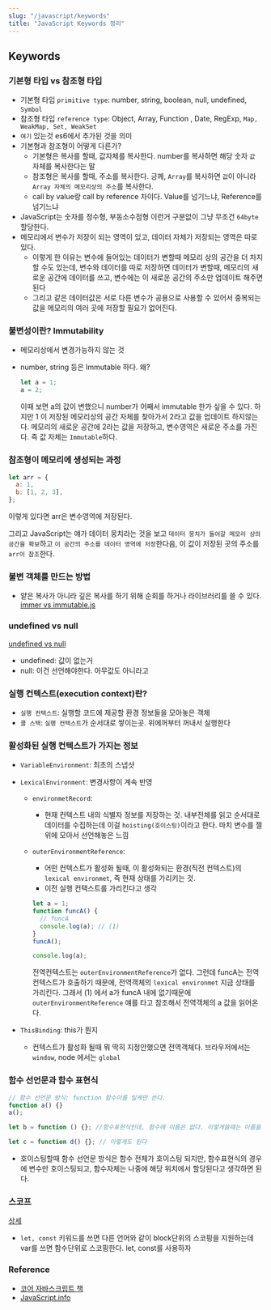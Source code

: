 ```yaml
---
slug: "/javascript/keywords"
title: "JavaScript Keywords 정리"
---
```


## Keywords

### 기본형 타입 vs 참조형 타입

- 기본형 타입 `primitive type`: number, string, boolean, null, undefined, `Symbol`
- 참조형 타입 `reference type`: Object, Array, Function , Date, RegExp, `Map, WeakMap, Set, WeakSet`
- `여기` 있는것 es6에서 추가된 것을 의미
- 기본형과 참조형이 어떻게 다른가?
  - 기본형은 복사를 할때, 값자체를 복사한다. number를 복사하면 해당 숫자 `값` 자체를 복사한다는 말
  - 참조형은 복사를 할때, 주소를 복사한다. 긍께, `Array`를 복사하면 `값`이 아니라 `Array 자체의 메모리상의 주소`를 복사한다.
  - call by value랑 call by reference 차이다. Value를 넘기느냐, Reference를 넘기느냐
- JavaScript는 숫자를 정수형, 부동소수점형 이런거 구분없이 그냥 무조건 `64byte`할당한다.
- 메모리에서 변수가 저장이 되는 영역이 있고, 데이터 자체가 저장되는 영역은 따로 있다.
  - 이렇게 한 이유는 변수에 들어있는 데이터가 변할때 메모리 상의 공간을 더 차지할 수도 있는데, 변수와 데이터를 따로 저장하면 데이터가 변할때, 메모리의 새로운 공간에 데이터를 쓰고, 변수에는 이 새로운 공간의 주소만 업데이트 해주면 된다
  - 그리고 같은 데이터값은 서로 다른 변수가 공용으로 사용할 수 있어서 중복되는 값을 메모리의 여러 곳에 저장할 필요가 없어진다.

### 불변성이란? Immutability

- 메모리상에서 변경가능하지 않는 것
- number, string 등은 Immutable 하다. 왜?

  ```javascript
  let a = 1;
  a = 2;
  ```

  이때 보면 a의 값이 변했으니 number가 어째서 immutable 한가 싶을 수 있다. 하지만 1 이 저장된 메모리상의 공간 자체를 찾아가서 2라고 값을 업데이트 하지않는다.
  메모리의 새로운 공간에 2라는 값을 저장하고, 변수영역은 새로운 주소를 가진다. 즉 값 자체는 `Immutable`하다.

### 참조형이 메모리에 생성되는 과정

```javascript
let arr = {
  a: 1,
  b: [1, 2, 3],
};
```

이렇게 있다면 arr은 변수영역에 저장된다.

그리고 JavaScript는 얘가 데이터 뭉치라는 것을 보고 `데이터 뭉치가 들어갈 메모리 상의 공간을 확보`하고 `이 공간의 주소를 데이터 영역에 저장`한다음, 이 값이 저장된 곳의 주소를 `arr이 참조`한다.

### 불변 객체를 만드는 방법

- 얕은 복사가 아니라 깊은 복사를 하기 위해 순회를 하거나 라이브러리를 쓸 수 있다. [immer vs immutable.js](https://praxent.com/blog/immer-js-for-immutability-react)

### undefined vs null

[undefined vs null](https://stackoverflow.com/questions/5076944/what-is-the-difference-between-null-and-undefined-in-javascript)

- undefined: 값이 없는거
- null: 이건 선언해야한다. 아무값도 아니라고

### 실행 컨텍스트(execution context)란?

- `실행 컨텍스트`: 실행할 코드에 제공할 환경 정보들을 모아놓은 객체
- `콜 스택`: `실행 컨텍스트`가 순서대로 쌓이는곳. 위에꺼부터 꺼내서 실행한다

### 활성화된 실행 컨텍스트가 가지는 정보

- `VariableEnvironment`: 최초의 스냅샷
- `LexicalEnvironment`: 변경사항이 계속 반영

  - `environmetRecord`:
    - 현재 컨텍스트 내의 식별자 정보를 저장하는 것. 내부전체를 읽고 순서대로 데이터를 수집하는데 이걸 `hoisting(호이스팅)`이라고 한다. 마치 변수를 젤 위에 모아서 선언해놓은 느낌
  - `outerEnvironmentReference`:

    - 어떤 컨텍스트가 활성화 될때, 이 활성화되는 환경(직전 컨텍스트)의 `lexical environmet`, 즉 현재 상태를 가리키는 것.
    - 이전 실행 컨택스트를 가리킨다고 생각

    ```javascript
    let a = 1;
    function funcA() {
      // funcA
      console.log(a); // (1)
    }
    funcA();

    console.log(a);
    ```

    전역컨텍스트는 `outerEnvironmentReference`가 없다. 그런데 funcA는 전역 컨텍스트가 호출하기 때문에, 전역객체의 `lexical environmet` 지금 상태를 가리킨다.
    그래서 (1) 에서 a가 funcA 내에 없기때문에 `outerEnvironmentReference` 얘를 타고 참조해서 전역객체의 a 값을 읽어온다.

- `ThisBinding`: this가 뭔지
  - 컨텍스트가 활성화 될때 뭐 딱히 지정안했으면 전역객체다. 브라우저에서는 `window`, node 에서는 `global`

### 함수 선언문과 함수 표현식

```javascript
// 함수 선언문 방식: function 함수이름 일케만 쓴다.
function a() {}
a();

let b = function () {}; //함수표현식인데, 함수에 이름은 없다. 이렇게쓸때는 이름을 안써도 된다.

let c = function d() {}; // 이렇게도 된다
```

- 호이스팅할때 함수 선언문 방식은 함수 전체가 호이스팅 되지만, 함수표현식의 경우에 변수만 호이스팅되고, 함수자체는 나중에 해당 위치에서 할당된다고 생각하면 된다.

### 스코프

[상세](https://poiemaweb.com/js-scope)

- `let, const` 키워드를 쓰면 다른 언어와 같이 block단위의 스코핑을 지원하는데 var를 쓰면 함수단위로 스코핑한다. let, const를 사용하자

### Reference

- [코어 자바스크립트 책](http://www.yes24.com/Product/Goods/78586788?OzSrank=1)
- [JavaScript.info](https://ko.javascript.info/js)
